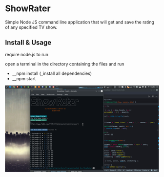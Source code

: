# ShowRater
Simple Node JS command line application that will get and save the rating of any specified TV show. 

## Install & Usage
require node.js to run

open a terminal in the directory containing the files and run
* __npm install (_install all dependencies)
* __npm start 

![Screenshot](screenshot.png)
